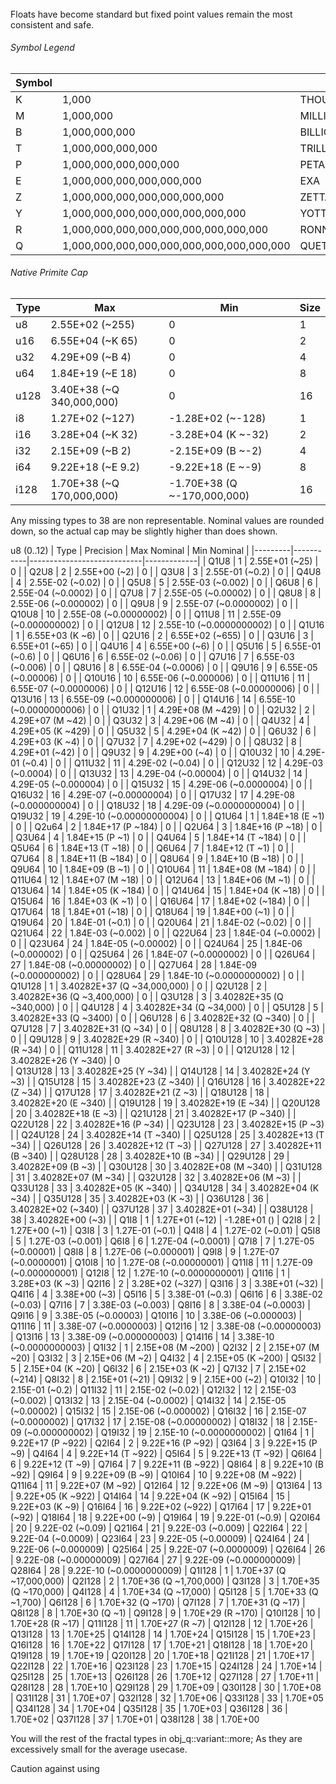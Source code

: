 ######
Floats have become standard but fixed point values remain the most consistent and safe.

###### Symbol Legend
| Symbol |                                           |          |
|--------|-------------------------------------------|----------|
| K      | 1,000                                     | THOUSAND |
| M      | 1,000,000                                 | MILLION  |
| B      | 1,000,000,000                             | BILLION  |
| T      | 1,000,000,000,000                         | TRILLION |
| P      | 1,000,000,000,000,000                     | PETA     |
| E      | 1,000,000,000,000,000,000                 | EXA      |
| Z      | 1,000,000,000,000,000,000,000             | ZETTA    |
| Y      | 1,000,000,000,000,000,000,000,000         | YOTTA    |
| R      | 1,000,000,000,000,000,000,000,000,000     | RONNA    |
| Q      | 1,000,000,000,000,000,000,000,000,000,000 | QUETTA   |

###### Native Primite Cap
| Type | Max                       | Min                         | Size |
|------|---------------------------|-----------------------------|------|
| u8   | 2.55E+02 (~255)           | 0                           | 1    |
| u16  | 6.55E+04 (~K 65)          | 0                           | 2    |
| u32  | 4.29E+09 (~B 4)           | 0                           | 4    |
| u64  | 1.84E+19 (~E 18)          | 0                           | 8    |
| u128 | 3.40E+38 (~Q 340,000,000) | 0                           | 16   |
| i8   | 1.27E+02 (~127)           | -1.28E+02 (~-128)           | 1    |
| i16  | 3.28E+04 (~K 32)          | -3.28E+04 (K ~-32)          | 2    |
| i32  | 2.15E+09 (~B 2)           | -2.15E+09 (B ~-2)           | 4    |
| i64  | 9.22E+18 (~E 9.2)         | -9.22E+18 (E ~-9)           | 8    |
| i128 | 1.70E+38 (~Q 170,000,000) | -1.70E+38 (Q ~-170,000,000) | 16   |


Any missing types to 38 are non representable. Nominal values are rounded down, so the actual cap may be slightly higher than does shown.

u8 (0..12)
| Type    | Precision | Max Nominal                | Min Nominal |
|---------|-----------|----------------------------|-------------|
| Q1U8    | 1         | 2.55E+01 (~25)             | 0           |
| Q2U8    | 2         | 2.55E+00 (~2)              | 0           |
| Q3U8    | 3         | 2.55E-01 (~0.2)            | 0           |
| Q4U8    | 4         | 2.55E-02 (~0.02)           | 0           |
| Q5U8    | 5         | 2.55E-03 (~0.002)          | 0           |
| Q6U8    | 6         | 2.55E-04 (~0.0002)         | 0           |
| Q7U8    | 7         | 2.55E-05 (~0.00002)        | 0           |
| Q8U8    | 8         | 2.55E-06 (~0.000002)       | 0           |
| Q9U8    | 9         | 2.55E-07 (~0.0000002)      | 0           |
| Q10U8   | 10        | 2.55E-08 (~0.00000002)     | 0           |
| Q11U8   | 11        | 2.55E-09 (~0.000000002)    | 0           |
| Q12U8   | 12        | 2.55E-10 (~0.0000000002)   | 0           |
| Q1U16   | 1         | 6.55E+03 (K ~6)              | 0           |
| Q2U16   | 2         | 6.55E+02 (~655)              | 0           |
| Q3U16   | 3         | 6.55E+01 (~65)               | 0           |
| Q4U16   | 4         | 6.55E+00 (~6)                | 0           |
| Q5U16   | 5         | 6.55E-01 (~0.6)              | 0           |
| Q6U16   | 6         | 6.55E-02 (~0.06)             | 0           |
| Q7U16   | 7         | 6.55E-03 (~0.006)            | 0           |
| Q8U16   | 8         | 6.55E-04 (~0.0006)           | 0           |
| Q9U16   | 9         | 6.55E-05 (~0.00006)          | 0           |
| Q10U16  | 10        | 6.55E-06 (~0.000006)         | 0           |
| Q11U16  | 11        | 6.55E-07 (~0.0000006)        | 0           |
| Q12U16  | 12        | 6.55E-08 (~0.00000006)       | 0           |
| Q13U16  | 13        | 6.55E-09 (~0.000000006)      | 0           |
| Q14U16  | 14        | 6.55E-10 (~0.0000000006)     | 0           |
| Q1U32   | 1         | 4.29E+08 (M ~429)         | 0           |
| Q2U32   | 2         | 4.29E+07 (M ~42)          | 0           |
| Q3U32   | 3         | 4.29E+06 (M ~4)           | 0           |
| Q4U32   | 4         | 4.29E+05 (K ~429)         | 0           |
| Q5U32   | 5         | 4.29E+04 (K ~42)          | 0           |
| Q6U32   | 6         | 4.29E+03 (K ~4)           | 0           |
| Q7U32   | 7         | 4.29E+02 (~429)           | 0           |
| Q8U32   | 8         | 4.29E+01 (~42)            | 0           |
| Q9U32   | 9         | 4.29E+00 (~4)             | 0           |
| Q10U32  | 10        | 4.29E-01 (~0.4)           | 0           |
| Q11U32  | 11        | 4.29E-02 (~0.04)          | 0           |
| Q12U32  | 12        | 4.29E-03 (~0.0004)        | 0           |
| Q13U32  | 13        | 4.29E-04 (~0.00004)       | 0           |
| Q14U32  | 14        | 4.29E-05 (~0.000004)      | 0           |
| Q15U32  | 15        | 4.29E-06 (~0.0000004)     | 0           |
| Q16U32  | 16        | 4.29E-07 (~0.00000004)    | 0           |
| Q17U32  | 17        | 4.29E-08 (~0.000000004)   | 0           |
| Q18U32  | 18        | 4.29E-09 (~0.0000000004)  | 0           |
| Q19U32  | 19        | 4.29E-10 (~0.00000000004) | 0           |
| Q1U64   | 1         | 1.84E+18 (E ~1)          | 0           |
| Q2u64   | 2         | 1.84E+17 (P ~184)        | 0           |
| Q2U64   | 3         | 1.84E+16 (P ~18)         | 0           |
| Q3U64   | 4         | 1.84E+15 (P ~1)          | 0           |
| Q4U64   | 5         | 1.84E+14 (T ~184)        | 0           |
| Q5U64   | 6         | 1.84E+13 (T ~18)         | 0           |
| Q6U64   | 7         | 1.84E+12 (T ~1)          | 0           |
| Q7U64   | 8         | 1.84E+11 (B ~184)        | 0           |
| Q8U64   | 9         | 1.84E+10 (B ~18)         | 0           |
| Q9U64   | 10        | 1.84E+09 (B ~1)          | 0           |
| Q10U64  | 11        | 1.84E+08 (M ~184)        | 0           |
| Q11U64  | 12        | 1.84E+07 (M ~18)         | 0           |
| Q12U64  | 13        | 1.84E+06 (M ~1)          | 0           |
| Q13U64  | 14        | 1.84E+05 (K ~184)        | 0           |
| Q14U64  | 15        | 1.84E+04 (K ~18)         | 0           |
| Q15U64  | 16        | 1.84E+03 (K ~1)          | 0           |
| Q16U64  | 17        | 1.84E+02 (~184)          | 0           |
| Q17U64  | 18        | 1.84E+01 (~18)           | 0           |
| Q18U64  | 19        | 1.84E+00 (~1)            | 0           |
| Q19U64  | 20        | 1.84E-01 (~0.1)          | 0           |
| Q20U64  | 21        | 1.84E-02 (~0.02)         | 0           |
| Q21U64  | 22        | 1.84E-03 (~0.002)        | 0           |
| Q22U64  | 23        | 1.84E-04 (~0.0002)       | 0           |
| Q23U64  | 24        | 1.84E-05 (~0.00002)      | 0           |
| Q24U64  | 25        | 1.84E-06 (~0.000002)     | 0           |
| Q25U64  | 26        | 1.84E-07 (~0.0000002)    | 0           |
| Q26U64  | 27        | 1.84E-08 (~0.00000002)   | 0           |
| Q27U64  | 28        | 1.84E-09 (~0.000000002)  | 0           |
| Q28U64  | 29        | 1.84E-10 (~0.0000000002) | 0           |
| Q1U128  | 1         | 3.40282E+37 (Q ~34,000,000) | 0           |
| Q2U128  | 2         | 3.40282E+36 (Q ~3,400,000)  | 0           |
| Q3U128  | 3         | 3.40282E+35 (Q ~340,000)    | 0           |
| Q4U128  | 4         | 3.40282E+34 (Q ~34,000)     | 0           |
| Q5U128  | 5         | 3.40282E+33 (Q ~3400)       | 0           |
| Q6U128  | 6         | 3.40282E+32 (Q ~340)        | 0           |
| Q7U128  | 7         | 3.40282E+31 (Q ~34)         | 0           |
| Q8U128  | 8         | 3.40282E+30 (Q ~3)          | 0           |
| Q9U128  | 9         | 3.40282E+29 (R ~340)        | 0           |
| Q10U128 | 10        | 3.40282E+28 (R ~34)         | 0           |
| Q11U128 | 11        | 3.40282E+27 (R ~3)          | 0           |
| Q12U128 | 12        | 3.40282E+26 (Y ~340)        | 0          
| Q13U128 | 13        | 3.40282E+25 (Y ~34)         |
| Q14U128 | 14        | 3.40282E+24 (Y ~3)          |
| Q15U128 | 15        | 3.40282E+23 (Z ~340)        |
| Q16U128 | 16        | 3.40282E+22 (Z ~34)         |
| Q17U128 | 17        | 3.40282E+21 (Z ~3)          |
| Q18U128 | 18        | 3.40282E+20 (E ~340)        |
| Q19U128 | 19        | 3.40282E+19 (E ~34)         |
| Q20U128 | 20        | 3.40282E+18 (E ~3)          |
| Q21U128 | 21        | 3.40282E+17 (P ~340)        |
| Q22U128 | 22        | 3.40282E+16 (P ~34)         |
| Q23U128 | 23        | 3.40282E+15 (P ~3)          |
| Q24U128 | 24        | 3.40282E+14 (T ~340)        |
| Q25U128 | 25        | 3.40282E+13 (T ~34)         |
| Q26U128 | 26        | 3.40282E+12 (T ~3)          |
| Q27U128 | 27        | 3.40282E+11 (B ~340)        |
| Q28U128 | 28        | 3.40282E+10 (B ~34)         |
| Q29U128 | 29        | 3.40282E+09 (B ~3)          |
| Q30U128 | 30        | 3.40282E+08 (M ~340)        |
| Q31U128 | 31        | 3.40282E+07 (M ~34)         |
| Q32U128 | 32        | 3.40282E+06 (M ~3)          |
| Q33U128 | 33        | 3.40282E+05 (K ~340)        |
| Q34U128 | 34        | 3.40282E+04 (K ~34)         |
| Q35U128 | 35        | 3.40282E+03 (K ~3)          |
| Q36U128 | 36        | 3.40282E+02 (~340)          |
| Q37U128 | 37        | 3.40282E+01 (~34)           |
| Q38U128 | 38        | 3.40282E+00 (~3)            |
| Q1I8    | 1         | 1.27E+01 (~12)              | -1.28E+01 ()
| Q2I8    | 2         | 1.27E+00 (~1) 
| Q3I8    | 3         | 1.27E-01 (~0.1)
| Q4I8    | 4         | 1.27E-02 (~0.01)
| Q5I8    | 5         | 1.27E-03 (~0.001)
| Q6I8    | 6         | 1.27E-04 (~0.0001)
| Q7I8    | 7         | 1.27E-05 (~0.00001)
| Q8I8    | 8         | 1.27E-06 (~0.000001)
| Q9I8    | 9         | 1.27E-07 (~0.0000001)
| Q10I8   | 10        | 1.27E-08 (~0.00000001)
| Q11I8   | 11        | 1.27E-09 (~0.000000001)
| Q12I8   | 12        | 1.27E-10 (~0.0000000001)
| Q1I16   | 1         | 3.28E+03 (K ~3)
| Q2I16   | 2         | 3.28E+02 (~327)
| Q3I16   | 3         | 3.38E+01 (~32)
| Q4I16   | 4         | 3.38E+00 (~3)
| Q5I16   | 5         | 3.38E-01 (~0.3)
| Q6I16   | 6         | 3.38E-02 (~0.03)
| Q7I16   | 7         | 3.38E-03 (~0.003)
| Q8I16   | 8         | 3.38E-04 (~0.0003)
| Q9I16   | 9         | 3.38E-05 (~0.00003)
| Q10I16  | 10        | 3.38E-06 (~0.000003)
| Q11I16  | 11        | 3.38E-07 (~0.0000003)
| Q12I16  | 12        | 3.38E-08 (~0.00000003)
| Q13I16  | 13        | 3.38E-09 (~0.000000003)
| Q14I16  | 14        | 3.38E-10 (~0.0000000003)
| Q1I32   | 1         | 2.15E+08 (M ~200)
| Q2I32   | 2         | 2.15E+07 (M ~20)
| Q3I32   | 3         | 2.15E+06 (M ~2)
| Q4I32   | 4         | 2.15E+05 (K ~200)
| Q5I32   | 5         | 2.15E+04 (K ~20)
| Q6I32   | 6         | 2.15E+03 (K ~2)
| Q7I32   | 7         | 2.15E+02 (~214)
| Q8I32   | 8         | 2.15E+01 (~21)
| Q9I32   | 9         | 2.15E+00 (~2)
| Q10I32  | 10        | 2.15E-01 (~0.2)
| Q11I32  | 11        | 2.15E-02 (~0.02)
| Q12I32  | 12        | 2.15E-03 (~0.002)
| Q13I32  | 13        | 2.15E-04 (~0.0002)
| Q14I32  | 14        | 2.15E-05 (~0.00002)
| Q15I32  | 15        | 2.15E-06 (~0.000002)
| Q16I32  | 16        | 2.15E-07 (~0.0000002)
| Q17I32  | 17        | 2.15E-08 (~0.00000002)
| Q18I32  | 18        | 2.15E-09 (~0.000000002)
| Q19I32  | 19        | 2.15E-10 (~0.0000000002)
| Q1I64   | 1         | 9.22E+17 (P ~922)
| Q2I64   | 2         | 9.22E+16 (P ~92)
| Q3I64   | 3         | 9.22E+15 (P ~9)
| Q4I64   | 4         | 9.22E+14 (T ~922)
| Q5I64   | 5         | 9.22E+13 (T ~92)
| Q6I64   | 6         | 9.22E+12 (T ~9)
| Q7I64   | 7         | 9.22E+11 (B ~922)
| Q8I64   | 8         | 9.22E+10 (B ~92)
| Q9I64   | 9         | 9.22E+09 (B ~9)
| Q10I64  | 10        | 9.22E+08 (M ~922)
| Q11I64  | 11        | 9.22E+07 (M ~92)
| Q12I64  | 12        | 9.22E+06 (M ~9)
| Q13I64  | 13        | 9.22E+05 (K ~922)
| Q14I64  | 14        | 9.22E+04 (K ~92)
| Q15I64  | 15        | 9.22E+03 (K ~9)
| Q16I64  | 16        | 9.22E+02 (~922)
| Q17I64  | 17        | 9.22E+01 (~92)
| Q18I64  | 18        | 9.22E+00 (~9)
| Q19I64  | 19        | 9.22E-01 (~0.9)
| Q20I64  | 20        | 9.22E-02 (~0.09)
| Q21I64  | 21        | 9.22E-03 (~0.009)
| Q22I64  | 22        | 9.22E-04 (~0.0009)
| Q23I64  | 23        | 9.22E-05 (~0.00009)
| Q24I64  | 24        | 9.22E-06 (~0.000009)
| Q25I64  | 25        | 9.22E-07 (~0.0000009)
| Q26I64  | 26        | 9.22E-08 (~0.00000009)
| Q27I64  | 27        | 9.22E-09 (~0.000000009)
| Q28I64  | 28        | 9.22E-10 (~0.0000000009)
| Q1I128  | 1         | 1.70E+37 (Q ~17,000,000)
| Q2I128  | 2         | 1.70E+36 (Q ~1,700,000)
| Q3I128  | 3         | 1.70E+35 (Q ~170,000)
| Q4I128  | 4         | 1.70E+34 (Q ~17,000)
| Q5I128  | 5         | 1.70E+33 (Q ~1,700)
| Q6I128  | 6         | 1.70E+32 (Q ~170)
| Q7I128  | 7         | 1.70E+31 (Q ~17)
| Q8I128  | 8         | 1.70E+30 (Q ~1)
| Q9I128  | 9         | 1.70E+29 (R ~170)
| Q10I128 | 10        | 1.70E+28 (R ~17)
| Q11I128 | 11        | 1.70E+27 (R ~7)
| Q12I128 | 12        | 1.70E+26 
| Q13I128 | 13        | 1.70E+25
| Q14I128 | 14        | 1.70E+24
| Q15I128 | 15        | 1.70E+23
| Q16I128 | 16        | 1.70E+22
| Q17I128 | 17        | 1.70E+21
| Q18I128 | 18        | 1.70E+20
| Q19I128 | 19        | 1.70E+19
| Q20I128 | 20        | 1.70E+18
| Q21I128 | 21        | 1.70E+17
| Q22I128 | 22        | 1.70E+16
| Q23I128 | 23        | 1.70E+15
| Q24I128 | 24        | 1.70E+14
| Q25I128 | 25        | 1.70E+13
| Q26I128 | 26        | 1.70E+12
| Q27I128 | 27        | 1.70E+11
| Q28I128 | 28        | 1.70E+10
| Q29I128 | 29        | 1.70E+09
| Q30I128 | 30        | 1.70E+08
| Q31I128 | 31        | 1.70E+07
| Q32I128 | 32        | 1.70E+06
| Q33I128 | 33        | 1.70E+05
| Q34I128 | 34        | 1.70E+04
| Q35I128 | 35        | 1.70E+03
| Q36I128 | 36        | 1.70E+02
| Q37I128 | 37        | 1.70E+01
| Q38I128 | 38        | 1.70E+00


You will the rest of the fractal types in obj_q::variant::more; As they are excessively small for the average usecase. 


Caution against using